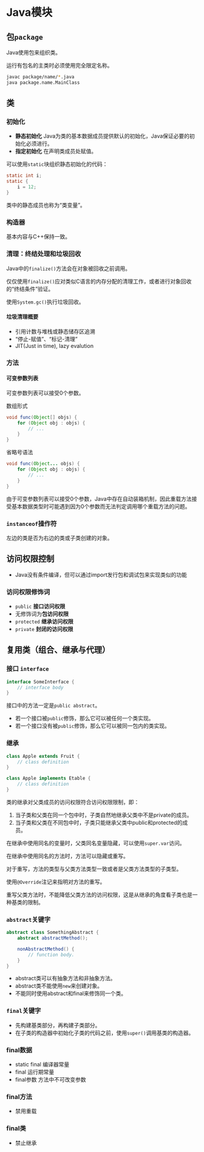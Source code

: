 # Java模块

## 包`package`

Java使用包来组织类。

运行有包名的主类时必须使用完全限定名称。

```sh
javac package/name/*.java
java package.name.MainClass
```

## 类

### 初始化

- **静态初始化** Java为类的基本数据成员提供默认的初始化，Java保证必要的初始化必须进行。
- **指定初始化** 在声明类成员处赋值。

可以使用`static`块组织静态初始化的代码：

```java
static int i;
static {
    i = 12;
}
```

类中的静态成员也称为“类变量”。

### 构造器

基本内容与C++保持一致。

### 清理：终结处理和垃圾回收

Java中的`finalize()`方法会在对象被回收之前调用。

仅仅使用`finalize()`应对类似C语言的内存分配的清理工作，或者进行对象回收的“终结条件”验证。

使用`System.gc()`执行垃圾回收。

#### 垃圾清理概要

- 引用计数与堆栈或静态储存区追溯
- “停止-赋值”、“标记-清理”
- JIT(Just in time), lazy evalution

### 方法

#### 可变参数列表

可变参数列表可以接受0个参数。

数组形式

```java
void func(Object[] objs) {
    for (Object obj : objs) {
        // ...
    }
}
```

省略号语法

```java
void func(Object... objs) {
    for (Object obj : objs) {
        // ...
    }
}
```

由于可变参数列表可以接受0个参数，Java中存在自动装箱机制，因此重载方法接受基本数据类型时可能遇到因为0个参数而无法判定调用哪个重载方法的问题。

### `instanceof`操作符

左边的类是否为右边的类或子类创建的对象。

## 访问权限控制

- Java没有条件编译，但可以通过import发行包和调试包来实现类似的功能

### 访问权限修饰词

- `public` **接口访问权限**
- 无修饰词为**包访问权限**
- `protected` **继承访问权限**
- `private` **封闭的访问权限**

## 复用类（组合、继承与代理）

### 接口 `interface`

```java
interface SomeInterface {
    // interface body
}
```

接口中的方法一定是`public abstract`。

- 若一个接口被`public`修饰，那么它可以被任何一个类实现。
- 若一个接口没有被`public`修饰，那么它可以被同一包内的类实现。

### 继承

```java
class Apple extends Fruit {
    // class definition
}

class Apple implements Etable {
    // class definition
}
```

类的继承对父类成员的访问权限符合访问权限限制，即：

1. 当子类和父类在同一个包中时，子类自然地继承父类中不是private的成员。
2. 当子类和父类在不同包中时，子类只能继承父类中public和protected的成员。

在继承中使用同名的变量时，父类同名变量隐藏，可以使用`super.var`访问。

在继承中使用同名的方法时，方法可以隐藏或重写。

对于重写，方法的类型与父类方法类型一致或者是父类方法类型的子类型。

使用`@Override`注记来指明对方法的重写。

重写父类方法时，不能降低父类方法的访问权限，这是从继承的角度看子类也是一种基类的限制。

### `abstract`关键字

```java
abstract class SomethingAbstract {
    abstract abstractMethod();

    nonAbstractMethod() {
        // function body.
    }
}
```

- abstract类可以有抽象方法和非抽象方法。
- abstract类不能使用`new`来创建对象。
- 不能同时使用abstract和final来修饰同一个类。

### `final`关键字

- 先构建基类部分，再构建子类部分。
- 在子类的构造器中初始化子类的代码之前，使用`super()`调用基类的构造器。

### final数据

- static final 编译器常量
- final 运行期常量
- final参数 方法中不可改变参数

### final方法

- 禁用重载

### final类

- 禁止继承
